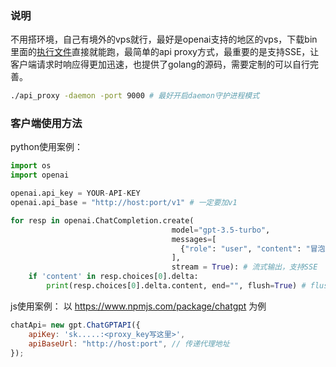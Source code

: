 ### 说明
不用搭环境，自己有境外的vps就行，最好是openai支持的地区的vps，下载bin里面的[执行文件](./bin/api_proxy)直接就能跑，最简单的api proxy方式，最重要的是支持SSE，让客户端请求时响应得更加迅速，也提供了golang的源码，需要定制的可以自行完善。
```sh
./api_proxy -daemon -port 9000 # 最好开启daemon守护进程模式
```

### 客户端使用方法
python使用案例：
```python
import os
import openai

openai.api_key = YOUR-API-KEY
openai.api_base = "http://host:port/v1" # 一定要加v1

for resp in openai.ChatCompletion.create(
                                    model="gpt-3.5-turbo",
                                    messages=[
                                      {"role": "user", "content": "冒泡排序"}
                                    ],
                                    stream = True): # 流式输出，支持SSE
    if 'content' in resp.choices[0].delta:
        print(resp.choices[0].delta.content, end="", flush=True) # flush及时打印
```
js使用案例：
以 https://www.npmjs.com/package/chatgpt 为例
```js
chatApi= new gpt.ChatGPTAPI({
    apiKey: 'sk.....:<proxy_key写这里>',
    apiBaseUrl: "http://host:port", // 传递代理地址
});
```
